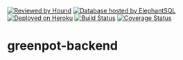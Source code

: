 [![Reviewed by Hound](https://img.shields.io/badge/ESLint%20Reviewed%20by%20-HoundCI-d16ef5)](https://houndci.com)
[![Database hosted by ElephantSQL](https://img.shields.io/badge/Database%20Host-ElephantSQL-blue)](https://www.elephantsql.com)
[![Deployed on Heroku](https://img.shields.io/badge/Deployed%20on-Heroku-purple)](https://greenpot-api.herokuapp.com)
[![Build Status](https://travis-ci.org/fourshores-company/greenpot-backend.svg?branch=develop)](https://travis-ci.org/fourshores-company/greenpot-backend)
[![Coverage Status](https://coveralls.io/repos/github/fourshores-company/greenpot-backend/badge.svg?branch=develop)](https://coveralls.io/github/fourshores-company/greenpot-backend?branch=develop)
# greenpot-backend